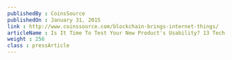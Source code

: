 ```yaml
---
publishedBy : CoinsSource
publishedOn : January 31, 2015
link : http://www.coinssource.com/blockchain-brings-internet-things/
articleName : Is It Time To Test Your New Product's Usability? 13 Tech Experts Weigh In
weight : 256 
class : pressArticle
---
```

